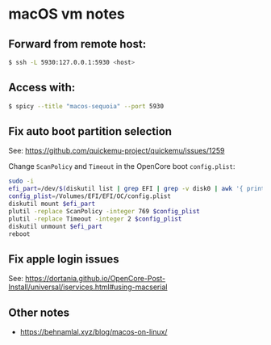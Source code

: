 # macOS vm notes

## Forward from remote host:

```sh
$ ssh -L 5930:127.0.0.1:5930 <host>
```

## Access with:

```sh
$ spicy --title "macos-sequoia" --port 5930
```

## Fix auto boot partition selection

See: https://github.com/quickemu-project/quickemu/issues/1259

Change `ScanPolicy` and `Timeout` in the OpenCore boot `config.plist`:

```sh
sudo -i
efi_part=/dev/$(diskutil list | grep EFI | grep -v disk0 | awk '{ print $6 }')
config_plist=/Volumes/EFI/EFI/OC/config.plist
diskutil mount $efi_part
plutil -replace ScanPolicy -integer 769 $config_plist
plutil -replace Timeout -integer 2 $config_plist
diskutil unmount $efi_part
reboot
```

## Fix apple login issues

See: https://dortania.github.io/OpenCore-Post-Install/universal/iservices.html#using-macserial

## Other notes

- https://behnamlal.xyz/blog/macos-on-linux/
